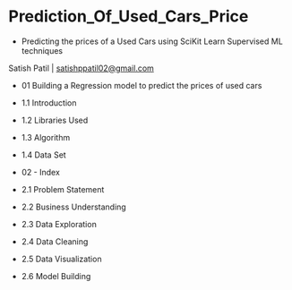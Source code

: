 # Prediction_Of_Used_Cars_Price

- Predicting the prices of a Used Cars using SciKit Learn Supervised ML techniques

Satish Patil | satishppatil02@gmail.com

- 01 Building a Regression model to predict the prices of used cars

- 1.1 Introduction
- 1.2 Libraries Used
- 1.3 Algorithm
- 1.4 Data Set



- 02 - Index
 - 2.1 Problem Statement
 - 2.2 Business Understanding
 - 2.3 Data Exploration
 - 2.4 Data Cleaning
 - 2.5 Data Visualization
 - 2.6 Model Building
